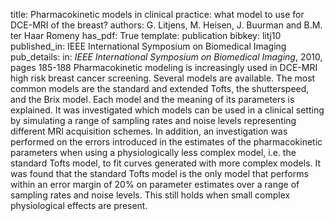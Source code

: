 title: Pharmacokinetic models in clinical practice: what model to use for DCE-MRI of the breast?
authors: G. Litjens, M. Heisen, J. Buurman and B.M. ter Haar Romeny
has_pdf: True
template: publication
bibkey: litj10
published_in: IEEE International Symposium on Biomedical Imaging
pub_details: in: <i>IEEE International Symposium on Biomedical Imaging</i>, 2010, pages 185-188
Pharmacokinetic modeling is increasingly used in DCE-MRI high risk breast cancer screening. Several models are available. The most common models are the standard and extended Tofts, the shutterspeed, and the Brix model. Each model and the meaning of its parameters is explained. It was investigated which models can be used in a clinical setting by simulating a range of sampling rates and noise levels representing different MRI acquisition schemes. In addition, an investigation was performed on the errors introduced in the estimates of the pharmacokinetic parameters when using a physiologically less complex model, i.e. the standard Tofts model, to fit curves generated with more complex models. It was found that the standard Tofts model is the only model that performs within an error margin of 20% on parameter estimates over a range of sampling rates and noise levels. This still holds when small complex physiological effects are present.

